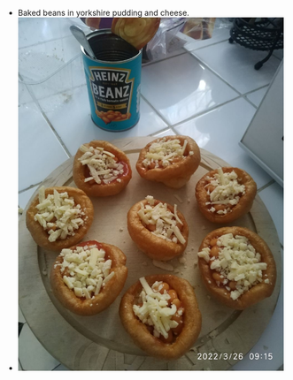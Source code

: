 - Baked beans in yorkshire pudding and cheese.
- ![photo_2022-11-26 21.27.13.jpeg](../assets/photo_2022-11-26_21.27.13_1669494468638_0.jpeg)